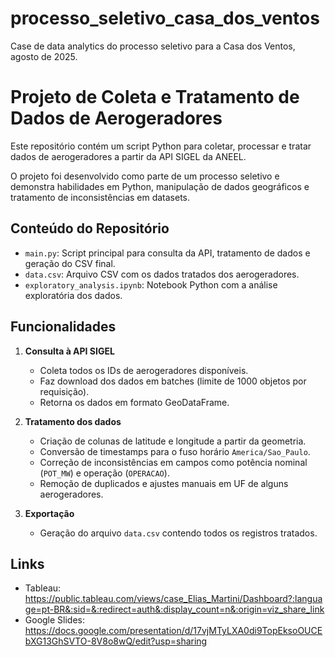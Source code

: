 # processo_seletivo_casa_dos_ventos
Case de data analytics do processo seletivo para a Casa dos Ventos, agosto de 2025.

# Projeto de Coleta e Tratamento de Dados de Aerogeradores

Este repositório contém um script Python para coletar, processar e tratar dados de aerogeradores a partir da API SIGEL da ANEEL.  

O projeto foi desenvolvido como parte de um processo seletivo e demonstra habilidades em Python, manipulação de dados geográficos e tratamento de inconsistências em datasets.

## Conteúdo do Repositório

- `main.py`: Script principal para consulta da API, tratamento de dados e geração do CSV final.
- `data.csv`: Arquivo CSV com os dados tratados dos aerogeradores.
- `exploratory_analysis.ipynb`: Notebook Python com a análise exploratória dos dados.

## Funcionalidades

1. **Consulta à API SIGEL**  
   - Coleta todos os IDs de aerogeradores disponíveis.
   - Faz download dos dados em batches (limite de 1000 objetos por requisição).
   - Retorna os dados em formato GeoDataFrame.

2. **Tratamento dos dados**  
   - Criação de colunas de latitude e longitude a partir da geometria.
   - Conversão de timestamps para o fuso horário `America/Sao_Paulo`.
   - Correção de inconsistências em campos como potência nominal (`POT_MW`) e operação (`OPERACAO`).
   - Remoção de duplicados e ajustes manuais em UF de alguns aerogeradores.

3. **Exportação**  
   - Geração do arquivo `data.csv` contendo todos os registros tratados.

## Links
   - Tableau: https://public.tableau.com/views/case_Elias_Martini/Dashboard?:language=pt-BR&:sid=&:redirect=auth&:display_count=n&:origin=viz_share_link
   - Google Slides: https://docs.google.com/presentation/d/17vjMTyLXA0di9TopEksoOUCEbXG13GhSVTO-8V8o8wQ/edit?usp=sharing
